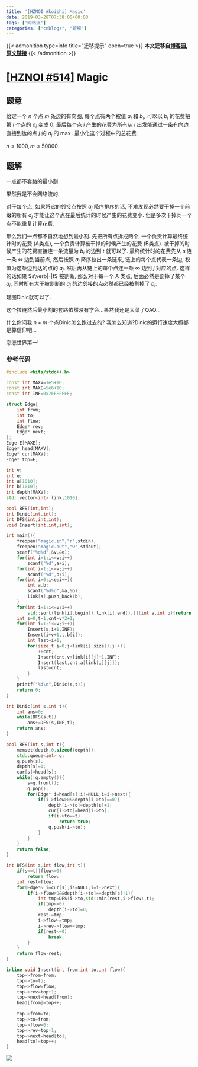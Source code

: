```yaml
---
title: '[HZNOI #koishi] Magic'
date: 2019-03-28T07:38:00+00:00
tags: ['网络流']
categories: ["cnblogs", "题解"]
---
```

{{< admonition type=info title="迁移提示" open=true >}}
**本文迁移自[博客园](https://rvalue.cnblogs.com), [原文链接](http://www.cnblogs.com/rvalue/archive/2019/03/28/10615423.html)**
{{< /admonition >}}

# [[HZNOI #514]](http://hznoi.com/problem/514) Magic

## 题意

给定一个 $n$ 个点 $m$ 条边的有向图, 每个点有两个权值 $a_i$ 和 $b_i$, 可以以 $b_i$ 的花费把第 $i$ 个点的 $a_i$ 变成 $0$. 最后每个点 $i$ 产生的花费为所有从 $i$ 出发能通过一条有向边直接到达的点 $j$ 的 $a_j$ 的 $\max$. 最小化这个过程中的总花费.

$n\le 1000,m\le50000$

## 题解

<span class="covered">一点都不</span>套路的最小割.

果然我是不会网络流的.

对于每个点, 如果将它的邻接点按照 $a_j$ 降序排序的话, 不难发现必然要干掉一个前缀的所有 $a_j$ 才能让这个点在最后统计的时候产生的花费变小. 但是多次干掉同一个点不能重复计算花费.

那么我们<span class="covered">一点都不</span>自然地想到最小割. 先把所有点拆成两个, 一个负责计算最终统计时的花费 (A类点), 一个负责计算被干掉的时候产生的花费 (B类点). 被干掉的时候产生的花费直接连一条流量为 $b_i$ 的边到 $t$ 就可以了. 最终统计时的花费先从 $s$ 连一条 $\infty$ 边到当前点, 然后按照 $a_j$ 降序拉出一条链来, 链上的每个点代表一条边, 权值为这条边到达的点的 $a_j$. 然后再从链上的每个点连一条 $\infty$ 边到 $j$ 对应的点. 这样的话如果 $s\verb|-|t$ 被割断, 那么对于每一个 A 类点, 后面必然是割掉了某个 $a_j$, 同时所有大于被割断的 $a_j$ 的边邻接的点必然都已经被割掉了 $b_i$.

建图Dinic就可以了.

这个拉链然后最小割的套路依然没有学会...果然我还是太菜了QAQ...

<span class="covered">什么你问我 $n+m$ 个点Dinic怎么跑过去的? 我怎么知道?</span><span class="covered">Dinic的运行速度大概都是靠信仰吧...</span>

<span class="covered">恋恋世界第一!</span>

### 参考代码

```cpp
#include <bits/stdc++.h>

const int MAXV=1e5+10;
const int MAXE=5e6+10;
const int INF=0x7FFFFFFF;

struct Edge{
	int from;
	int to;
	int flow;
	Edge* rev;
	Edge* next;
};
Edge E[MAXE];
Edge* head[MAXV];
Edge* cur[MAXV];
Edge* top=E;

int v;
int e;
int a[1010];
int b[1010];
int depth[MAXV];
std::vector<int> link[1010];

bool BFS(int,int);
int Dinic(int,int);
int DFS(int,int,int);
void Insert(int,int,int);

int main(){
	freopen("magic.in","r",stdin);
	freopen("magic.out","w",stdout);
	scanf("%d%d",&v,&e);
	for(int i=1;i<=v;i++)
		scanf("%d",a+i);
	for(int i=1;i<=v;i++)
		scanf("%d",b+i);
	for(int i=0;i<e;i++){
		int a,b;
		scanf("%d%d",&a,&b);
		link[a].push_back(b);
	}
	for(int i=1;i<=v;i++)
		std::sort(link[i].begin(),link[i].end(),[](int a,int b){return ::a[a]>::a[b];});
	int s=0,t=1,cnt=v*2+1;
	for(int i=1;i<=v;i++){
		Insert(s,i+1,INF);
		Insert(i+v+1,t,b[i]);
		int last=i+1;
		for(size_t j=0;j<link[i].size();j++){
			++cnt;
			Insert(cnt,v+link[i][j]+1,INF);
			Insert(last,cnt,a[link[i][j]]);
			last=cnt;
		}
	}
	printf("%d\n",Dinic(s,t));
	return 0;
}

int Dinic(int s,int t){
	int ans=0;
	while(BFS(s,t))
		ans+=DFS(s,INF,t);
	return ans;
}

bool BFS(int s,int t){
	memset(depth,0,sizeof(depth));
	std::queue<int> q;
	q.push(s);
	depth[s]=1;
	cur[s]=head[s];
	while(!q.empty()){
		s=q.front();
		q.pop();
		for(Edge* i=head[s];i!=NULL;i=i->next){
			if(i->flow>0&&depth[i->to]==0){
				depth[i->to]=depth[s]+1;
				cur[i->to]=head[i->to];
				if(i->to==t)
					return true;
				q.push(i->to);
			}
		}
	}
	return false;
}

int DFS(int s,int flow,int t){
	if(s==t||flow<=0)
		return flow;
	int rest=flow;
	for(Edge*& i=cur[s];i!=NULL;i=i->next){
		if(i->flow>0&&depth[i->to]==depth[s]+1){
			int tmp=DFS(i->to,std::min(rest,i->flow),t);
			if(tmp<=0)
				depth[i->to]=0;
			rest-=tmp;
			i->flow-=tmp;
			i->rev->flow+=tmp;
			if(rest<=0)
				break;
		}
	}
	return flow-rest;
}

inline void Insert(int from,int to,int flow){
	top->from=from;
	top->to=to;
	top->flow=flow;
	top->rev=top+1;
	top->next=head[from];
	head[from]=top++;
	
	top->from=to;
	top->to=from;
	top->flow=0;
	top->rev=top-1;
	top->next=head[to];
	head[to]=top++;
}

```

![](https://pic.rvalue.moe/2021/08/02/9dcd3866062be.png)
